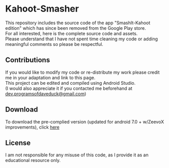 # Kahoot-Smasher
This repository includes the source code of the app "SmashIt-Kahoot edition" which has since been removed from the Google Play store.
<br>
For all interested, here is the complete source code and assets.
<br>
Please understand that I have not spent time cleaning my code or adding meaningful comments so please be respectful.
<br>
## Contributions
If you would like to modify my code or re-distribute my work please credit me in your adaptation and link to this page.
<br>
This project can be edited and compiled using Android Studio.
<br>
(I would also appreciate it if you contacted me beforehand at dev.programsofdaveduck@gmail.com)
<br>
## Download
To download the pre-complied version (updated for android 7.0 + w/ZeevoX improvements), click [here](https://www.mediafire.com/file/z957oji4cmo506p/app-release.apk)
<br>
## License
I am not responsible for any misuse of this code, as I provide it as an educational resource only.
